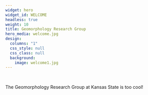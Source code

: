 ```yaml
---
widget: hero
widget_id: WELCOME
headless: true
weight: 10
title: Geomorphology Research Group
hero_media: welcome.jpg
design:
  columns: "1"
  css_style: null
  css_class: null
  background:
    image: welcome1.jpg
---
```

<br>

The Geomorphology Research Group at Kansas State is too cool!